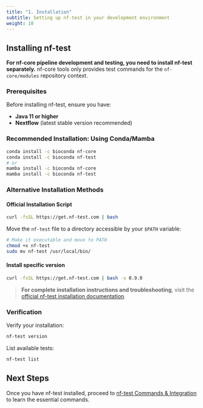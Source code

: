 ```yaml
---
title: "1. Installation"
subtitle: Setting up nf-test in your development environment
weight: 10
---
```


## Installing nf-test

**For nf-core pipeline development and testing, you need to install nf-test separately.** nf-core tools only provides test commands for the `nf-core/modules` repository context.

### Prerequisites

Before installing nf-test, ensure you have:

- **Java 11 or higher**
- **Nextflow** (latest stable version recommended)

### Recommended Installation: Using Conda/Mamba

```bash
conda install -c bioconda nf-core
conda install -c bioconda nf-test
# or
mamba install -c bioconda nf-core
mamba install -c bioconda nf-test
```

### Alternative Installation Methods

#### Official Installation Script

```bash
curl -fsSL https://get.nf-test.com | bash
```

Move the `nf-test` file to a directory accessible by your `$PATH` variable:

```bash
# Make it executable and move to PATH
chmod +x nf-test
sudo mv nf-test /usr/local/bin/
```

#### Install specific version

```bash
curl -fsSL https://get.nf-test.com | bash -s 0.9.0
```

> **For complete installation instructions and troubleshooting**, visit the [official nf-test installation documentation](https://www.nf-test.com/docs/getting-started/).

### Verification

Verify your installation:

```bash
nf-test version
```

List available tests:
```bash
nf-test list
```

## Next Steps

Once you have nf-test installed, proceed to [nf-test Commands & Integration](./02_commands_integration.md) to learn the essential commands.

